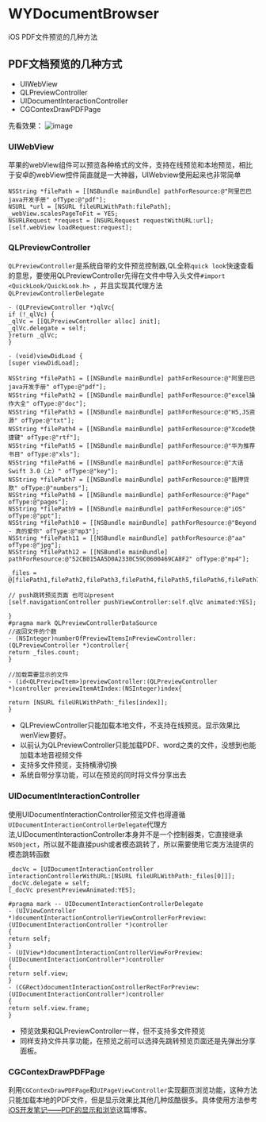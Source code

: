 # WYDocumentBrowser
iOS PDF文件预览的几种方法

## PDF文档预览的几种方式
* UIWebView
* QLPreviewController
* UIDocumentInteractionController
* CGContexDrawPDFPage

先看效果：
![image](http://t2.qpic.cn/mblogpic/79119cdbd8aee5756df0/460)

### UIWebView

苹果的webView组件可以预览各种格式的文件，支持在线预览和本地预览，相比于安卓的webView控件简直就是一大神器，UIWebview使用起来也非常简单

```
NSString *filePath = [[NSBundle mainBundle] pathForResource:@"阿里巴巴java开发手册" ofType:@"pdf"];
NSURL *url = [NSURL fileURLWithPath:filePath];  
_webView.scalesPageToFit = YES;
NSURLRequest *request = [NSURLRequest requestWithURL:url];
[self.webView loadRequest:request];
```
### QLPreviewController

``QLPreviewController``是系统自带的文件预览控制器,QL全称``quick look``快速查看的意思，要使用QLPreviewController先得在文件中导入头文件``#import <QuickLook/QuickLook.h>
``，并且实现其代理方法``QLPreviewControllerDelegate``

```
- (QLPreviewController *)qlVc{
if (!_qlVc) {
_qlVc = [[QLPreviewController alloc] init];
_qlVc.delegate = self;
}return _qlVc;
}

- (void)viewDidLoad {
[super viewDidLoad];

NSString *filePath1 = [[NSBundle mainBundle] pathForResource:@"阿里巴巴java开发手册" ofType:@"pdf"];
NSString *filePath2 = [[NSBundle mainBundle] pathForResource:@"excel操作大全" ofType:@"doc"];
NSString *filePath3 = [[NSBundle mainBundle] pathForResource:@"H5,JS资源" ofType:@"txt"];
NSString *filePath4 = [[NSBundle mainBundle] pathForResource:@"Xcode快捷键" ofType:@"rtf"];
NSString *filePath5 = [[NSBundle mainBundle] pathForResource:@"华为推荐书目" ofType:@"xls"];
NSString *filePath6 = [[NSBundle mainBundle] pathForResource:@"大话Swift 3.0（上）" ofType:@"key"];
NSString *filePath7 = [[NSBundle mainBundle] pathForResource:@"抵押贷款" ofType:@"numbers"];
NSString *filePath8 = [[NSBundle mainBundle] pathForResource:@"Page" ofType:@"pages"];
NSString *filePath9 = [[NSBundle mainBundle] pathForResource:@"iOS" ofType:@"ppt"];
NSString *filePath10 = [[NSBundle mainBundle] pathForResource:@"Beyond - 真的爱你" ofType:@"mp3"];
NSString *filePath11 = [[NSBundle mainBundle] pathForResource:@"aa" ofType:@"jpg"];
NSString *filePath12 = [[NSBundle mainBundle] pathForResource:@"52CB015AA5D0A2330C59C0600469CA8F2" ofType:@"mp4"];

_files = @[filePath1,filePath2,filePath3,filePath4,filePath5,filePath6,filePath7,filePath8,filePath9,filePath10,filePath11,filePath12];

// push跳转预览页面 也可以present
[self.navigationController pushViewController:self.qlVc animated:YES];

}
#pragma mark QLPreviewControllerDataSource
//返回文件的个数
- (NSInteger)numberOfPreviewItemsInPreviewController:(QLPreviewController *)controller{
return _files.count;
}

//加载需要显示的文件 
- (id<QLPreviewItem>)previewController:(QLPreviewController *)controller previewItemAtIndex:(NSInteger)index{

return [NSURL fileURLWithPath:_files[index]];
}

```
* QLPreviewController只能加载本地文件，不支持在线预览。显示效果比wenView要好。
* 以前认为QLPreviewController只能加载PDF、word之类的文件，没想到也能加载本地音视频文件
* 支持多文件预览，支持横滑切换
* 系统自带分享功能，可以在预览的同时将文件分享出去

### UIDocumentInteractionController
使用UIDocumentInteractionController预览文件也得遵循``UIDocumentInteractionControllerDelegate``代理方法,UIDocumentInteractionController本身并不是一个控制器类，它直接继承``NSObject``，所以就不能直接push或者模态跳转了，所以需要使用它类方法提供的模态跳转函数

```
_docVc = [UIDocumentInteractionController interactionControllerWithURL:[NSURL fileURLWithPath:_files[0]]];
_docVc.delegate = self;
[_docVc presentPreviewAnimated:YES];

#pragma mark -- UIDocumentInteractionControllerDelegate
- (UIViewController *)documentInteractionControllerViewControllerForPreview:(UIDocumentInteractionController *)controller
{
return self;
}
- (UIView*)documentInteractionControllerViewForPreview:(UIDocumentInteractionController*)controller
{
return self.view;
}
- (CGRect)documentInteractionControllerRectForPreview:(UIDocumentInteractionController*)controller
{
return self.view.frame;
}
```
* 预览效果和QLPreviewController一样，但不支持多文件预览
* 同样支持文件共享功能，在预览之前可以选择先跳转预览页面还是先弹出分享面板。

### CGContexDrawPDFPage
利用``CGContexDrawPDFPage``和``UIPageViewController``实现翻页浏览功能，这种方法只能加载本地的PDF文件，但是显示效果比其他几种炫酷很多。具体使用方法参考[iOS开发笔记——PDF的显示和浏览](http://blog.csdn.net/yiyaaixuexi/article/details/7645725)这篇博客。

